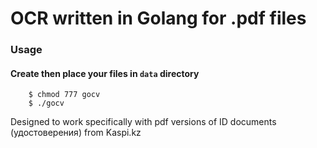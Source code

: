 # OCR written in Golang for .pdf files


### Usage
####     Create then place your files in `data` directory
```
    $ chmod 777 gocv
    $ ./gocv
```

Designed to work specifically with pdf versions of ID documents (удостоверения) from Kaspi.kz 
